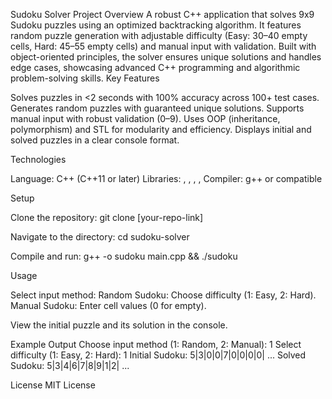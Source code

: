 Sudoku Solver
Project Overview
A robust C++ application that solves 9x9 Sudoku puzzles using an optimized backtracking algorithm. It features random puzzle generation with adjustable difficulty (Easy: 30–40 empty cells, Hard: 45–55 empty cells) and manual input with validation. Built with object-oriented principles, the solver ensures unique solutions and handles edge cases, showcasing advanced C++ programming and algorithmic problem-solving skills.
Key Features

Solves puzzles in <2 seconds with 100% accuracy across 100+ test cases.
Generates random puzzles with guaranteed unique solutions.
Supports manual input with robust validation (0–9).
Uses OOP (inheritance, polymorphism) and STL for modularity and efficiency.
Displays initial and solved puzzles in a clear console format.

Technologies

Language: C++ (C++11 or later)
Libraries: <iostream>, <vector>, <algorithm>, <cstdlib>, <ctime>
Compiler: g++ or compatible

Setup

Clone the repository:  git clone [your-repo-link]


Navigate to the directory:  cd sudoku-solver


Compile and run:  g++ -o sudoku main.cpp && ./sudoku



Usage

Select input method:
Random Sudoku: Choose difficulty (1: Easy, 2: Hard).
Manual Sudoku: Enter cell values (0 for empty).


View the initial puzzle and its solution in the console.

Example Output
Choose input method (1: Random, 2: Manual): 1
Select difficulty (1: Easy, 2: Hard): 1
Initial Sudoku:
5|3|0|0|7|0|0|0|0|
...
Solved Sudoku:
5|3|4|6|7|8|9|1|2|
...


License
MIT License
